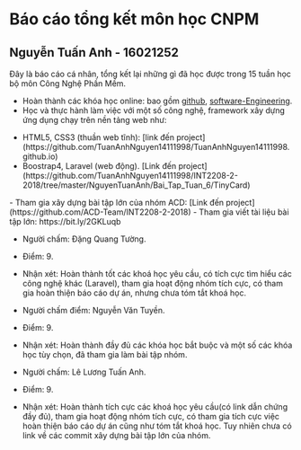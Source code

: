 # Báo cáo tổng kết môn học CNPM
## Nguyễn Tuấn Anh - 16021252

Đây là báo cáo cá nhân, tổng kết lại những gì đã học được trong 15 tuần học bộ môn Công Nghệ Phần Mềm.
- Hoàn thành các khóa học online: bao gồm [github](https://github.com/TuanAnhNguyen14111998/INT2208-2-2018/tree/master/NguyenTuanAnh/Git_Github), [software-Engineering](https://github.com/TuanAnhNguyen14111998/INT2208-2-2018/tree/master/NguyenTuanAnh/Software_Engineering).
- Học và thực hành làm việc với một số công nghệ, framework xây dựng ứng dụng chạy trên nền tảng web như:
<ul>
	<li>HTML5, CSS3 (thuần web tĩnh): [link đến project](https://github.com/TuanAnhNguyen14111998/TuanAnhNguyen14111998.github.io)</li>
	<li>Boostrap4, Laravel (web động). [Link đến project](https://github.com/TuanAnhNguyen14111998/INT2208-2-2018/tree/master/NguyenTuanAnh/Bai_Tap_Tuan_6/TinyCard)</li>
</ul>
- Tham gia xây dựng bài tập lớn của nhóm ACD: [Link đến project](https://github.com/ACD-Team/INT2208-2-2018)
- Tham gia viết tài liệu bài tập lớn:  https://bit.ly/2GKLuqb

- Người chấm: Đặng Quang Tường.
- Điểm: 9.
- Nhận xét: Hoàn thành tốt các khoá học yêu cầu, có tích cực tìm hiểu các công nghệ khác (Laravel), tham gia hoạt động nhóm tích cực, có tham gia hoàn thiện báo cáo dự án, nhưng chưa tóm tắt khoá học.

- Người chấm điểm: Nguyễn Văn Tuyền.
- Điểm: 9.
- Nhận xét: Hoàn thành đầy đủ các khóa học bắt buộc và một số các khóa học tùy chọn, đã tham gia làm bài tập nhóm.


- Người chấm: Lê Lương Tuấn Anh.
- Điểm: 9.
- Nhận xét: Hoàn thành tích cực các khoá học yêu cầu(có link dẫn chứng đầy đủ), tham gia hoạt động nhóm tích cực, có tham gia tích cực việc hoàn thiện báo cáo dự án cũng như tóm tắt khoá học. Tuy nhiên chưa có link về các commit xây dựng bài tập lớn của nhóm.
